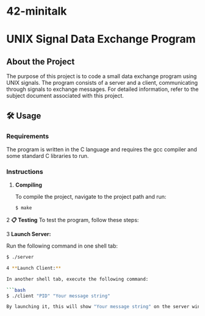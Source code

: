 # 42-minitalk
# UNIX Signal Data Exchange Program

## About the Project

The purpose of this project is to code a small data exchange program using UNIX signals. The program consists of a server and a client, communicating through signals to exchange messages. For detailed information, refer to the subject document associated with this project.

## 🛠️ Usage

### Requirements

The program is written in the C language and requires the gcc compiler and some standard C libraries to run.

### Instructions

1. **Compiling**

   To compile the project, navigate to the project path and run:

   ```bash
   $ make
2 **📋 Testing**
To test the program, follow these steps:

3 **Launch Server:**

Run the following command in one shell tab:

```bash
$ ./server

4 **Launch Client:**

In another shell tab, execute the following command:

```bash
$ ./client "PID" "Your message string"

By launching it, this will show "Your message string" on the server window.
